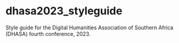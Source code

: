 # dhasa2023_styleguide
Style guide for the Digital Humanities Association of Southern Africa (DHASA) fourth conference, 2023.
